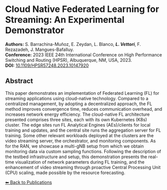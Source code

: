 # Cloud Native Federated Learning for Streaming: An Experimental Demonstrator


**Authors:** S. Barrachina-Muñoz, E. Zeydan, L. Blanco, _**L. Vettori**_, F. Rezazadeh, J. Mangues-Bafalluy.  
**Conference:** 2023 IEEE 24th International Conference on High Performance Switching and Routing (HPSR), Albuquerque, NM, USA, 2023.  
**DOI:** [10.1109/HPSR57248.2023.10147920](https://doi.org/10.1109/HPSR57248.2023.10147920)


## Abstract

This paper demonstrates an implementation of Federated Learning (FL) for streaming applications using cloud-native technology. Compared to a centralized management, by adopting a decentralized approach, the FL method improves convergence time, reduces communication overhead, and increases network energy efficiency. The cloud-native FL architecture presented comprises three sites, each with its own Kubernetes (K8s) cluster. The edge sites run FL Analytical Engines (AEs)/clients for local training and updates, and the central site runs the aggregation server for FL training. Some other relevant workloads deployed at the clusters are the video streaming server, the orchestrator, and monitoring components. As for the RAN, we showcase a multi-gNB setup from which we obtain monitoring data via custom sampling functions. Following the description of the testbed infrastructure and setup, this demonstration presents the real-time visualization of network parameters during FL training, and the enhancement of video streaming through proactive Central Processing Unit (CPU) scaling, made possible by the resource forecasting.

[⬅ Back to Publications](index_conferences.md)